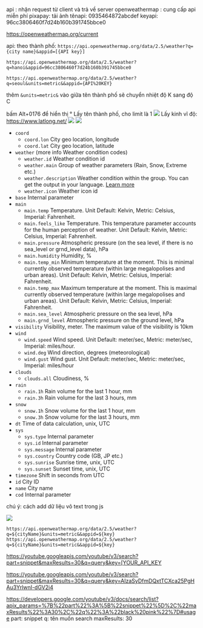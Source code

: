 api : nhận request từ client và trả về server
openweathermap : cung cấp api miễn phí 
pixapay: tải ảnh 
tênapi: 0935464872abcdef
keyapi: 96cc3806460f7d24b160b391745bbce0

https://openweathermap.org/current

api: theo thành phố:
`https://api.openweathermap.org/data/2.5/weather?q={city name}&appid=[{API key}]`

`https://api.openweathermap.org/data/2.5/weather?q=hanoi&appid=96cc3806460f7d24b160b391745bbce0`

`https://api.openweathermap.org/data/2.5/weather?q=seoul&units=metric&&appid={API%20KEY}`


thêm `&units=metric&` vào giữa tên thành phố sẽ chuyển nhiệt độ K sang độ C

bấm Alt+0176 để hiển thị °
Lấy tên thành phố, cho limit là 1
![](https://i.imgur.com/tmFJWdz.png)
Lấy kinh vĩ độ: https://www.latlong.net/
![](https://i.imgur.com/W6UUybU.png)
![](https://i.imgur.com/mBEi74q.png)
-   `coord`
    -   `coord.lon` City geo location, longitude
    -   `coord.lat` City geo location, latitude
-   `weather` (more info Weather condition codes)
    -   `weather.id` Weather condition id
    -   `weather.main` Group of weather parameters (Rain, Snow, Extreme etc.)
    -   `weather.description` Weather condition within the group. You can get the output in your language. [Learn more](https://openweathermap.org/current#multi)
    -   `weather.icon` Weather icon id
-   `base` Internal parameter
-   `main`
    -   `main.temp` Temperature. Unit Default: Kelvin, Metric: Celsius, Imperial: Fahrenheit.
    -   `main.feels_like` Temperature. This temperature parameter accounts for the human perception of weather. Unit Default: Kelvin, Metric: Celsius, Imperial: Fahrenheit.
    -   `main.pressure` Atmospheric pressure (on the sea level, if there is no sea_level or grnd_level data), hPa
    -   `main.humidity` Humidity, %
    -   `main.temp_min` Minimum temperature at the moment. This is minimal currently observed temperature (within large megalopolises and urban areas). Unit Default: Kelvin, Metric: Celsius, Imperial: Fahrenheit.
    -   `main.temp_max` Maximum temperature at the moment. This is maximal currently observed temperature (within large megalopolises and urban areas). Unit Default: Kelvin, Metric: Celsius, Imperial: Fahrenheit.
    -   `main.sea_level` Atmospheric pressure on the sea level, hPa
    -   `main.grnd_level` Atmospheric pressure on the ground level, hPa
-   `visibility` Visibility, meter. The maximum value of the visibility is 10km
-   `wind`
    -   `wind.speed` Wind speed. Unit Default: meter/sec, Metric: meter/sec, Imperial: miles/hour.
    -   `wind.deg` Wind direction, degrees (meteorological)
    -   `wind.gust` Wind gust. Unit Default: meter/sec, Metric: meter/sec, Imperial: miles/hour
-   `clouds`
    -   `clouds.all` Cloudiness, %
-   `rain`
    -   `rain.1h` Rain volume for the last 1 hour, mm
    -   `rain.3h` Rain volume for the last 3 hours, mm
-   `snow`
    -   `snow.1h` Snow volume for the last 1 hour, mm
    -   `snow.3h` Snow volume for the last 3 hours, mm
-   `dt` Time of data calculation, unix, UTC
-   `sys`
    -   `sys.type` Internal parameter
    -   `sys.id` Internal parameter
    -   `sys.message` Internal parameter
    -   `sys.country` Country code (GB, JP etc.)
    -   `sys.sunrise` Sunrise time, unix, UTC
    -   `sys.sunset` Sunset time, unix, UTC
-   `timezone` Shift in seconds from UTC
-   `id` City ID
-   `name` City name
-   `cod` Internal parameter


chú ý: cách add dữ liệu vô text trong js

![](https://i.imgur.com/aknQVKy.png)

`https://api.openweathermap.org/data/2.5/weather?q=${cityName}&units=metric&&appid=${key}`
`https://api.openweathermap.org/data/2.5/weather?q=${cityName}&units=metric&&appid=${key}`


https://youtube.googleapis.com/youtube/v3/search?part=snippet&maxResults=30&q=query&key=[YOUR_API_KEY

https://youtube.googleapis.com/youtube/v3/search?part=snippet&maxResults=30&q=query&key=AIzaSyDfmDQxtTCXca25PgHAu3YrlwnI-dGV2i4

https://developers.google.com/youtube/v3/docs/search/list?apix_params=%7B%22part%22%3A%5B%22snippet%22%5D%2C%22maxResults%22%3A30%2C%22q%22%3A%22black%20pink%22%7D#usage
part: snippet
q: tên muốn search
maxResults: 30 